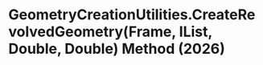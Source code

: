 # GeometryCreationUtilities.CreateRevolvedGeometry(Frame, IList<CurveLoop>, Double, Double) Method (2026)

﻿